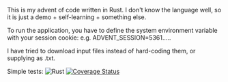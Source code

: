 This is my advent of code written in Rust.
I don't know the language well, so it is just a demo + self-learning + something else.

To run the application, you have to define the system environment variable with your session cookie:
e.g. ADVENT_SESSION=5361.....

I have tried to download input files instead of hard-coding them, or supplying as .txt.

Simple tests:
![Rust](https://github.com/Vest/adventofcode/workflows/Rust/badge.svg?branch=master)
[![Coverage Status](https://coveralls.io/repos/github/Vest/adventofcode/badge.svg?branch=master&kill_cache=1)](https://coveralls.io/github/Vest/adventofcode?branch=master)
